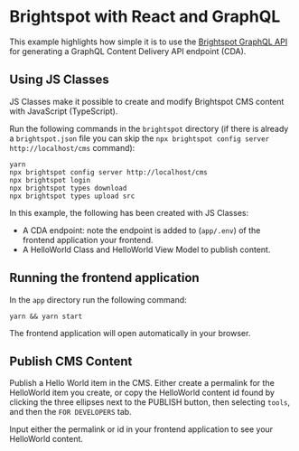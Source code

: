 # Brightspot with React and GraphQL

This example highlights how simple it is to use the [Brightspot GraphQL API](https://www.brightspot.com/documentation/brightspot-cms-developer-guide/latest/graphql-api) for generating a GraphQL Content Delivery API endpoint (CDA).

## Using JS Classes

JS Classes make it possible to create and modify Brightspot CMS content with JavaScript (TypeScript).

Run the following commands in the `brightspot` directory (if there is already a `brightspot.json` file you can skip the `npx brightspot config server http://localhost/cms` command):

```
yarn
npx brightspot config server http://localhost/cms
npx brightspot login
npx brightspot types download
npx brightspot types upload src
```

In this example, the following has been created with JS Classes:

- A CDA endpoint: note the endpoint is added to (`app/.env`) of the frontend application your frontend.
- A HelloWorld Class and HelloWorld View Model to publish content.

## Running the frontend application

In the `app` directory run the following command:

```
yarn && yarn start
```

The frontend application will open automatically in your browser.

## Publish CMS Content

Publish a Hello World item in the CMS. Either create a permalink for the HelloWorld item you create, or copy the HelloWorld content id found by clicking the three ellipses next to the PUBLISH button, then selecting `tools`, and then the `FOR DEVELOPERS` tab.

Input either the permalink or id in your frontend application to see your HelloWorld content.
